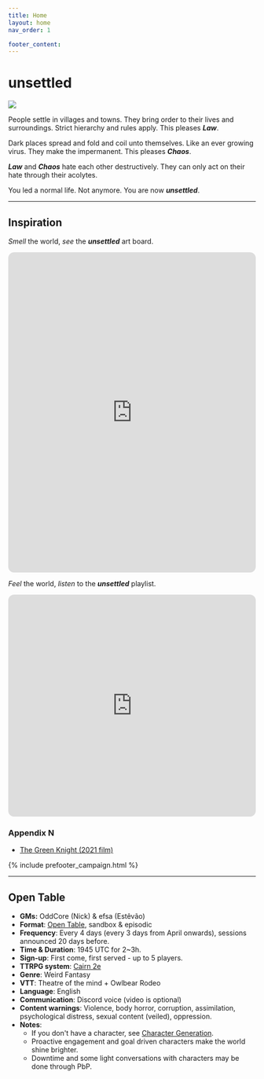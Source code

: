 ```yaml
---
title: Home
layout: home
nav_order: 1

footer_content:
---
```


# **unsettled**

![](https://i.imgur.com/jrDqZJV.png)

People settle in villages and towns.
They bring order to their lives and surroundings.
Strict hierarchy and rules apply.
This pleases ***Law***.

Dark places spread and fold and coil unto themselves.
Like an ever growing virus.
They make the impermanent.
This pleases ***Chaos***.

***Law*** and ***Chaos*** hate each other destructively.
They can only act on their hate through their acolytes.

You led a normal life.
Not anymore.
You are now ***unsettled***.

---
## Inspiration

*Smell* the world, *see* the ***unsettled*** art board.

<iframe style="border-radius:12px" src="https://petracoding.github.io/pinterest/board.html?link=estevaoseco/unsettled/&hideHeader=1&hideFooter=1&transparent=1" width="100%" height="652" frameBorder="0" style="color-scheme: site" allowfullscreen=""></iframe>

*Feel* the world, *listen* to the ***unsettled*** playlist.

<iframe style="border-radius:12px" src="https://open.spotify.com/embed/playlist/2PL9qS68ckXkKLzheF8YsB?utm_source=generator&theme=1" width="100%" height="452" frameBorder="0" allowfullscreen="" allow="autoplay; clipboard-write; encrypted-media; fullscreen; picture-in-picture" loading="lazy"></iframe>

### Appendix N

- [The Green Knight (2021 film)](https://www.imdb.com/title/tt9243804/)

{% include prefooter_campaign.html %}

---
## Open Table

- **GMs:** OddCore (Nick) & efsa (Estêvão)
- **Format**: [Open Table](https://www.thearcanelibrary.com/blogs/shadowdark-blog/open-table-how-the-creators-of-d-d-ran-their-games?srsltid=AfmBOoqNYWIzVWFjQKEoyumD4NTcFvhdkiVGQgaluf5LKmkS3-ORyFI7), sandbox & episodic
- **Frequency**: Every 4 days (every 3 days from April onwards), sessions announced 20 days before.
- **Time & Duration**: 1945 UTC for 2~3h.
- **Sign-up**: First come, first served - up to 5 players.
- **TTRPG system**: [Cairn 2e](https://cairnrpg.com/second-edition/)
- **Genre**: Weird Fantasy
- **VTT**: Theatre of the mind + Owlbear Rodeo
- **Language**: English
- **Communication**: Discord voice (video is optional)
- **Content warnings**: Violence, body horror, corruption, assimilation, psychological distress, sexual content (veiled), oppression.
- **Notes**:
  - If you don't have a character, see [Character Generation](systems/#character-generation).
  - Proactive engagement and goal driven characters make the world shine brighter.
  - Downtime and some light conversations with characters may be done through PbP.

